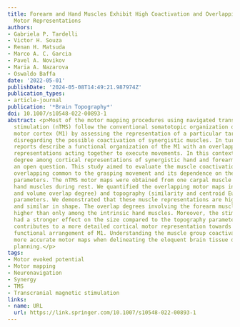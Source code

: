 ```yaml
---
title: Forearm and Hand Muscles Exhibit High Coactivation and Overlapping of Cortical
  Motor Representations
authors:
- Gabriela P. Tardelli
- Victor H. Souza
- Renan H. Matsuda
- Marco A. C. Garcia
- Pavel A. Novikov
- Maria A. Nazarova
- Oswaldo Baffa
date: '2022-05-01'
publishDate: '2024-05-08T14:49:21.987974Z'
publication_types:
- article-journal
publication: '*Brain Topography*'
doi: 10.1007/s10548-022-00893-1
abstract: <p>Most of the motor mapping procedures using navigated transcranial magnetic
  stimulation (nTMS) follow the conventional somatotopic organization of the primary
  motor cortex (M1) by assessing the representation of a particular target muscle,
  disregarding the possible coactivation of synergistic muscles. In turn, multiple
  reports describe a functional organization of the M1 with an overlapping among motor
  representations acting together to execute movements. In this context, the overlap
  degree among cortical representations of synergistic hand and forearm muscles remains
  an open question. This study aimed to evaluate the muscle coactivation and representation
  overlapping common to the grasping movement and its dependence on the stimulation
  parameters. The nTMS motor maps were obtained from one carpal muscle and two intrinsic
  hand muscles during rest. We quantified the overlapping motor maps in size (area
  and volume overlap degree) and topography (similarity and centroid Euclidean distance)
  parameters. We demonstrated that these muscle representations are highly overlapped
  and similar in shape. The overlap degrees involving the forearm muscle were significantly
  higher than only among the intrinsic hand muscles. Moreover, the stimulation intensity
  had a stronger effect on the size compared to the topography parameters. Our study
  contributes to a more detailed cortical motor representation towards a synergistic,
  functional arrangement of M1. Understanding the muscle group coactivation may provide
  more accurate motor maps when delineating the eloquent brain tissue during pre-surgical
  planning.</p>
tags:
- Motor evoked potential
- Motor mapping
- Neuronavigation
- Synergy
- TMS
- Transcranial magnetic stimulation
links:
- name: URL
  url: https://link.springer.com/10.1007/s10548-022-00893-1
---
```

